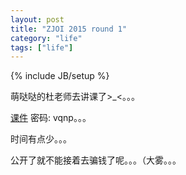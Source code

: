 ```yaml
---
layout: post
title: "ZJOI 2015 round 1"
category: "life"
tags: ["life"]
---
```

{% include JB/setup %}

萌哒哒的杜老师去讲课了>_<。。。

[课件](http://pan.baidu.com/s/1dDixqOp) 密码: vqnp。。。

时间有点少。。。

公开了就不能接着去骗钱了呢。。。（大雾。。。
